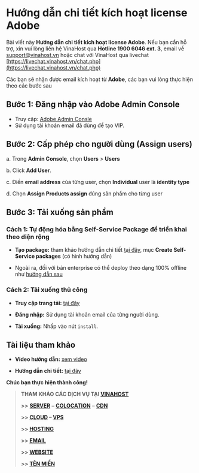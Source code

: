 # Hướng dẫn chi tiết kích hoạt license Adobe

Bài viết này **Hướng dẫn chi tiết kích hoạt license Adobe**. Nếu bạn cần hỗ trợ, xin vui lòng liên hệ VinaHost qua **Hotline 1900 6046 ext. 3**, email về [support@vinahost.vn](mailto:support@vinahost.vn) hoặc chat với VinaHost qua livechat [https://livechat.vinahost.vn/chat.php](https://livechat.vinahost.vn/chat.php)

Các bạn sẽ nhận được email kích hoạt từ **Adobe**, các bạn vui lòng thực hiện theo các bước sau

## Bước 1: Đăng nhập vào Adobe Admin Console
* Truy cập: [Adobe Admin Consle](https://adminconsole.adobe.com)
* Sử dụng tài khoản email đã dùng để tạo VIP.

## Bước 2: Cấp phép cho người dùng (Assign users)

a.	Trong **Admin Console**, chọn **Users** > **Users**

b.	Click **Add User**.

c.	Điền **email address** của từng user, chọn **Individual** user là **identity type**

d.	Chọn **Assign Products assign** đúng sản phẩm cho từng user

## Bước 3: Tải xuống sản phẩm

### Cách 1: Tự động hóa bằng **Self-Service Package** để triển khai theo diện rộng

* **Tạo package:** tham khảo hướng dẫn chi tiết [tại đây](https://helpx.adobe.com/enterprise/using/create-nul-packages.html), mục **Create Self-Service packages** (có hình hướng dẫn)

* Ngoài ra, đối với bản enterprise có thể deploy theo dạng 100% offline như [hướng dẫn sau](https://helpx.adobe.com/enterprise/using/frl-offline-deployment-guide.htm)

### Cách 2: Tải xuống thủ công

* **Truy cập trang tải:** [tại đây](https://creativecloud.adobe.com/apps/all/desktop?promoid=3X72B2M4&mv=other)

* **Đăng nhập:** Sử dụng tài khoản email của từng người dùng.

* **Tải xuống:** Nhấp vào nút `install`.

## Tài liệu tham khảo

* **Video hướng dẫn:** [xem video](https://youtu.be/deqgoqQnJ_I?t=28)

* **Hướng dẫn chi tiết:** [tại đây](https://helpx.adobe.com/enterprise/using/assign-licenses-to-teams-users.html)

**Chúc bạn thực hiện thành công!**

> **THAM KHẢO CÁC DỊCH VỤ TẠI [VINAHOST](https://vinahost.vn/)**
> 
> **\>>** [**SERVER**](https://vinahost.vn/thue-may-chu-rieng/) **–** [**COLOCATION**](https://vinahost.vn/colocation.html) – [**CDN**](https://vinahost.vn/dich-vu-cdn-chuyen-nghiep)
> 
> **\>> [CLOUD](https://vinahost.vn/cloud-server-gia-re/) – [VPS](https://vinahost.vn/vps-ssd-chuyen-nghiep/)**
> 
> **\>> [HOSTING](https://vinahost.vn/wordpress-hosting)**
> 
> **\>> [EMAIL](https://vinahost.vn/email-hosting)**
> 
> **\>> [WEBSITE](http://vinawebsite.vn/)**
> 
> **\>> [TÊN MIỀN](https://vinahost.vn/ten-mien-gia-re/)**
